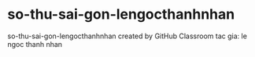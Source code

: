 # so-thu-sai-gon-lengocthanhnhan
so-thu-sai-gon-lengocthanhnhan created by GitHub Classroom
tac gia: le ngoc thanh nhan

